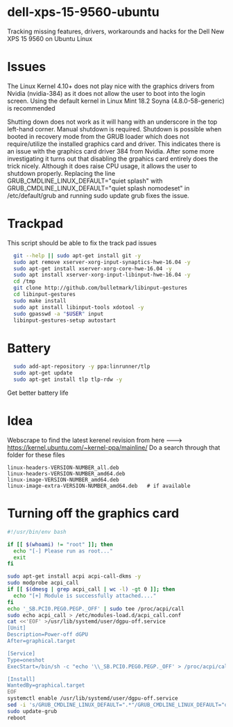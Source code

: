 # dell-xps-15-9560-ubuntu
Tracking missing features, drivers, workarounds and hacks for the Dell New XPS 15 9560 on Ubuntu Linux

# Issues

The Linux Kernel 4.10+ does not play nice with the graphics drivers from Nvidia (nvidia-384) as it does not allow the user to boot into the login screen. Using the default kernel in Linux Mint 18.2 Soyna (4.8.0-58-generic) is recommended

Shutting down does not work as it will hang with an underscore in the top left-hand corner. Manual shutdown is required. Shutdown is possible when booted in recovery mode from the GRUB loader which does not require/utilize the installed graphics card and driver. This indicates there is an issue with the graphics card driver 384 from Nvidia.
After some more investigating it turns out that disabling the grpahics card entirely does the trick nicely. Although it does raise CPU usage, it allows the user to shutdown properly. Replacing the line GRUB_CMDLINE_LINUX_DEFAULT="quiet splash" with GRUB_CMDLINE_LINUX_DEFAULT="quiet splash nomodeset" in /etc/default/grub and running sudo update grub fixes the issue. 

# Trackpad
This script should be able to fix the track pad issues
```bash
  git --help || sudo apt-get install git -y
  sudo apt remove xserver-xorg-input-synaptics-hwe-16.04 -y
  sudo apt-get install xserver-xorg-core-hwe-16.04 -y
  sudo apt install xserver-xorg-input-libinput-hwe-16.04 -y
  cd /tmp
  git clone http://github.com/bulletmark/libinput-gestures
  cd libinput-gestures
  sudo make install
  sudo apt install libinput-tools xdotool -y
  sudo gpasswd -a "$USER" input
  libinput-gestures-setup autostart
```
# Battery
```bash
  sudo add-apt-repository -y ppa:linrunner/tlp
  sudo apt-get update
  sudo apt-get install tlp tlp-rdw -y
```
Get better battery life

# Idea
Webscrape to find the latest kerenel revision from here ---> https://kernel.ubuntu.com/~kernel-ppa/mainline/
Do a search through that folder for these files

```
linux-headers-VERSION-NUMBER_all.deb
linux-headers-VERSION-NUMBER_amd64.deb
linux-image-VERSION-NUMBER_amd64.deb
linux-image-extra-VERSION-NUMBER_amd64.deb   # if available
```
# Turning off the graphics card

```bash
#!/usr/bin/env bash

if [[ $(whoami) != "root" ]]; then
  echo "[-] Please run as root..."
  exit
fi

sudo apt-get install acpi acpi-call-dkms -y
sudo modprobe acpi_call
if [[ $(dmesg | grep acpi_call | wc -l) -gt 0 ]]; then
  echo "[+] Module is successfully attached...."
fi
echo '_SB.PCI0.PEG0.PEGP._OFF' | sudo tee /proc/acpi/call
sudo echo acpi_call > /etc/modules-load.d/acpi_call.conf
cat <<'EOF' >/usr/lib/systemd/user/dgpu-off.service
[Unit]
Description=Power-off dGPU
After=graphical.target

[Service]
Type=oneshot
ExecStart=/bin/sh -c "echo '\\_SB.PCI0.PEG0.PEGP._OFF' > /proc/acpi/call; cat /proc/acpi/call > /tmp/nvidia-off"

[Install]
WantedBy=graphical.target
EOF
systemctl enable /usr/lib/systemd/user/dgpu-off.service
sed -i 's/GRUB_CMDLINE_LINUX_DEFAULT=".*"/GRUB_CMDLINE_LINUX_DEFAULT="quiet splash modprobe.blacklist=nouveau i915.preliminary_hw_support=1 acpi_rev_override=5"/g' /etc/default/grub
sudo update-grub
reboot

```

